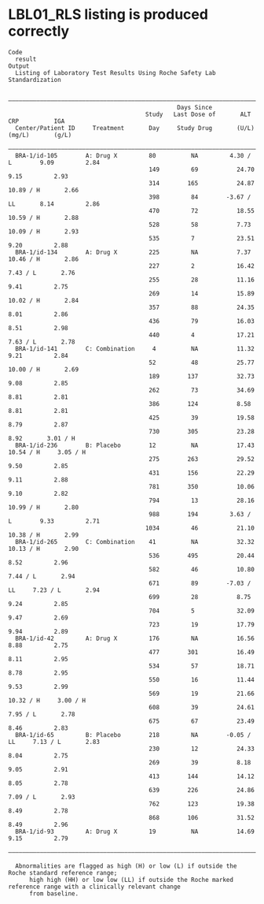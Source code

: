 # LBL01_RLS listing is produced correctly

    Code
      result
    Output
      Listing of Laboratory Test Results Using Roche Safety Lab Standardization
      
      —————————————————————————————————————————————————————————————————————————————————————————————————
                                                    Days Since                                         
                                           Study   Last Dose of       ALT          CRP          IGA    
      Center/Patient ID     Treatment       Day     Study Drug       (U/L)        (mg/L)       (g/L)   
      —————————————————————————————————————————————————————————————————————————————————————————————————
      BRA-1/id-105        A: Drug X         80          NA         4.30 / L        9.09         2.84   
                                            149         69           24.70         9.15         2.93   
                                            314        165           24.87      10.89 / H       2.66   
                                            398         84        -3.67 / LL       8.14         2.86   
                                            470         72           18.55      10.59 / H       2.88   
                                            528         58           7.73       10.09 / H       2.93   
                                            535         7            23.51         9.20         2.88   
      BRA-1/id-134        A: Drug X         225         NA           7.37       10.46 / H       2.86   
                                            227         2            16.42       7.43 / L       2.76   
                                            255         28           11.16         9.41         2.75   
                                            269         14           15.89      10.02 / H       2.84   
                                            357         88           24.35         8.01         2.86   
                                            436         79           16.03         8.51         2.98   
                                            440         4            17.21       7.63 / L       2.78   
      BRA-1/id-141        C: Combination     4          NA           11.32         9.21         2.84   
                                            52          48           25.77      10.00 / H       2.69   
                                            189        137           32.73         9.08         2.85   
                                            262         73           34.69         8.81         2.81   
                                            386        124           8.58          8.81         2.81   
                                            425         39           19.58         8.79         2.87   
                                            730        305           23.28         8.92       3.01 / H 
      BRA-1/id-236        B: Placebo        12          NA           17.43      10.54 / H     3.05 / H 
                                            275        263           29.52         9.50         2.85   
                                            431        156           22.29         9.11         2.88   
                                            781        350           10.06         9.10         2.82   
                                            794         13           28.16      10.99 / H       2.80   
                                            988        194         3.63 / L        9.33         2.71   
                                           1034         46           21.10      10.38 / H       2.99   
      BRA-1/id-265        C: Combination    41          NA           32.32      10.13 / H       2.90   
                                            536        495           20.44         8.52         2.96   
                                            582         46           10.80       7.44 / L       2.94   
                                            671         89        -7.03 / LL     7.23 / L       2.94   
                                            699         28           8.75          9.24         2.85   
                                            704         5            32.09         9.47         2.69   
                                            723         19           17.79         9.94         2.89   
      BRA-1/id-42         A: Drug X         176         NA           16.56         8.88         2.75   
                                            477        301           16.49         8.11         2.95   
                                            534         57           18.71         8.78         2.95   
                                            550         16           11.44         9.53         2.99   
                                            569         19           21.66      10.32 / H     3.00 / H 
                                            608         39           24.61       7.95 / L       2.78   
                                            675         67           23.49         8.46         2.83   
      BRA-1/id-65         B: Placebo        218         NA        -0.05 / LL     7.13 / L       2.83   
                                            230         12           24.33         8.04         2.75   
                                            269         39           8.18          9.05         2.91   
                                            413        144           14.12         8.05         2.78   
                                            639        226           24.86       7.09 / L       2.93   
                                            762        123           19.38         8.49         2.78   
                                            868        106           31.52         8.49         2.96   
      BRA-1/id-93         A: Drug X         19          NA           14.69         9.15         2.79   
      —————————————————————————————————————————————————————————————————————————————————————————————————
      
      Abnormalities are flagged as high (H) or low (L) if outside the Roche standard reference range;
          high high (HH) or low low (LL) if outside the Roche marked reference range with a clinically relevant change
          from baseline.

